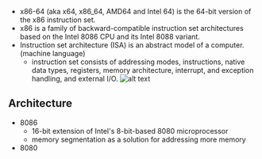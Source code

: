 - x86-64 (aka x64, x86_64, AMD64 and Intel 64) is the 64-bit version of the x86 instruction set. 
- x86 is a family of backward-compatible instruction set architectures based on the Intel 8086 CPU and its Intel 8088 variant.
- Instruction set architecture (ISA) is an abstract model of a computer.(machine language)
  - instruction set consists of addressing modes, instructions, native data types, registers, memory architecture, interrupt, and exception handling, and external I/O.
  ![alt text](http://url/to/img.png)

## Architecture
- 8086
  -  16-bit extension of Intel's 8-bit-based 8080 microprocessor
  -  memory segmentation as a solution for addressing more memory
- 8080
